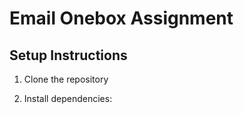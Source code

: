 # Email Onebox Assignment

## Setup Instructions

1. Clone the repository

2. Install dependencies: 